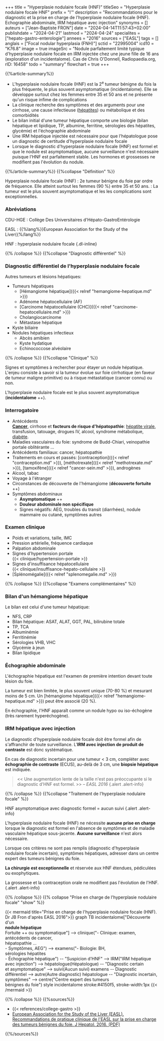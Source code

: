 +++
title = "Hyperplasie nodulaire focale (HNF)"
titleSeo = "Hyperplasie nodulaire focale HNF"
prefix = "l'"
description = "Recommandations pour le diagnostic et la prise en charge de l'hyperplasie nodulaire focale (HNF). Echographie abdominale, IRM hépatique avec injection"
synonyms = []
auteurs = ["Jean-Baptiste FRON"]
date = "2024-04-14T11:57:43+02:00"
publishdate = "2024-04-21"
lastmod = "2024-04-24"
specialites = ["hepato-gastro-enterologie"]
annees = "2016"
sources = ["EASL"]
tags = []
anglais = ["Focal nodular hyperplasia (FNH)"]
sctid = "22995004"
icd10 = "K76.8"
image = true
imageSrc = "Nodule parfaitement limité typique d'hyperplasie nodulaire focale en IRM injectée chez une jeune fille de 16 ans (exploration d'un incidentalome). Cas de Chris O'Donnell, Radiopaedia.org, rID: 16458"
todo = "summary"
flowchart = true
+++

{{%article-summary%}}

- L'hyperplasie nodulaire focale (HNF) est la 2<sup>e</sup> tumeur bénigne du fois la plus fréquente, le plus souvent asymptomatique (incidentalome). Elle se développe surtout chez les femmes entre 35 et 50 ans et ne présente qu'un risque infime de complications
- La clinique recherche des symptômes et des arguments pour une cirrhose, une cause infectieuse ([hépatites](/tags/hepatite/)) ou métabolique et des comorbidités
- Le bilan initial d'une tumeur hépatique comporte une biologie (bilan hépatique et lipidique, TP, albumine, ferritine, sérologies des hépatites, glycémie) et l'échographie abdominale
- Une IRM hépatique injectée est nécessaire pour que l'hépatologue pose un diagnostic de certitude d'hyperplasie nodulaire focale
- Lorsque le diagnostic d'hyperplasie nodulaire focale (HNF) est formel et que le nodule est asymptomatique, aucune surveillance n'est nécessaire puisque l'HNF est parfaitement stable. Les hormones et grossesses ne modifient pas l'évolution du nodule.

{{%/article-summary%}}
{{%collapse "Définition" %}}

Hyperplasie nodulaire focale (HNF)
: 2e tumeur bénigne du foie par ordre de fréquence. Elle atteint surtout les femmes (90 %) entre 35 et 50 ans.
: La tumeur est le plus souvent asymptomatique et les les complications sont exceptionnelles.

### Abréviations

CDU-HGE
: Collège Des Universitaires d'Hépato-GastroEntérologie

EASL
: {{%lang%}}European Association for the Study of the Liver{{%/lang%}}

HNF
: hyperplasie nodulaire focale
{.dl-inline}

{{% /collapse %}}
{{%collapse "Diagnostic différentiel" %}}

### Diagnostic différentiel de l'hyperplasie nodulaire focale

Autres tumeurs et lésions hépatiques:

- Tumeurs hépatiques
  - [Hémangiome hépatique]({{< relref "hemangiome-hepatique.md" >}})
  - Adénome hépatocellulaire (AF)
  - [Carcinome hépatocellulaire (CHC)]({{< relref "carcinome-hepatocellulaire.md" >}})
  - Cholangiocarcinome
  - Métastase hépatique
- Kyste biliaire
- Nodules hépatiques infectieux
  - Abcès amibien
  - Kyste hydatique
  - Echinococcose alvéolaire

{{% /collapse %}}
{{%collapse "Clinique" %}}

Signes et symptômes à rechercher pour étayer un nodule hépatique. L'enjeu consiste à savoir si la tumeur évolue sur foie cirrhotique (en faveur de tumeur maligne primitive) ou à risque métastatique (cancer connu) ou non.

L'hyperplasie nodulaire focale est le plus souvent asymptomatique (**incidentalome** ++).

### Interrogatoire

- Antécédents  
  **[Cancer](/tags/cancer/)**, cirrhose et **facteurs de risque d'hépatopathie**: [hépatite virale](/tags/hepatite/), transfusion, tatouage, drogues IV, alcool, syndrome métabolique, [diabète](/tags/diabete/).
- Maladies vasculaires du foie: syndrome de Budd-Chiari, veinopathie portale oblitérante ...
- Antécédents familiaux: cancer, hépatopathie
- Traitements en cours et passés: [contraception]({{< relref "contraception.md" >}}), [méthotrexate]({{< relref "methotrexate.md" >}}), [tamoxifène]({{< relref "cancer-sein.md" >}}), androgènes
- Alcool, tabac
- Voyage à l'étranger
- Circonstances de découverte de l'hémangiome (**découverte fortuite** ++)
- Symptômes abdominaux
  - **Asymptomatique** ++
  - **Douleur abdominale non spécifique**
  - Signes négatifs: AEG, troubles du transit (diarrhées), nodule mammaire ou cutané, symptômes autres

### Examen clinique

- Poids et variations, taille, IMC
- Pression artérielle, fréquence cardiaque
- Palpation abdominale
- Signes d'hypertension portale  
  {{< clinique/hypertension-portale >}}
- Signes d'insuffisance hépatocellulaire  
  {{< clinique/insuffisance-hepato-cellulaire >}}
- [Splénomégalie]({{< relref "splenomegalie.md" >}})

{{% /collapse %}}
{{%collapse "Examens complémentaires" %}}

### Bilan d'un hémangiome hépatique

Le bilan est celui d'une tumeur hépatique:

- NFS, CRP
- Bilan hépatique: ASAT, ALAT, GGT, PAL, bilirubine totale
- TP, TCA
- Albuminémie
- Ferritinémie
- Sérologies VHB, VHC
- Glycémie à jeun
- Bilan lipidique

### Échographie abdominale

L'échographie hépatique est l'examen de première intention devant toute lésion du foie.

La tumeur est bien limitée, le plus souvent unique (70-80 %) et mesurant moins de 5 cm. Un [hémangiome hépatique]({{< relref "hemangiome-hepatique.md" >}}) peut être associé (20 %).

En échographie, l'HNF apparaît comme un nodule hypo ou iso-échogène (très rarement hyperéchogène).

### IRM hépatique avec injection

Le diagnostic d'hyperplasie nodulaire focale doit être formel afin de s'affranchir de toute surveillance. L'**IRM avec injection de produit de contraste** est donc systématique.

En cas de diagnostic incertain pour une tumeur < 3 cm, compléter avec **échographie de contraste** (ECUS), au-delà de 3 cm, une **biopsie hépatique** est indiquée.

> << Une augmentation lente de la taille n'est pas préoccupante si le diagnostic d'HNF est formel. >> – *EASL 2016*
{.alert .alert-info}

{{% /collapse %}}
{{%collapse "Traitement de l'hyperplasie nodulaire focale" %}}

HNF asymptomatique avec diagnostic formel = aucun suivi
{.alert .alert-info}

L'hyperplasie nodulaire focale (HNF) ne nécessite **aucune prise en charge** lorsque le diagnostic est formel en l'absence de symptômes et de maladie vasculaire hépatique sous-jacente. **Aucune surveillance** n'est alors nécessaire.

Lorsque ces critères ne sont pas remplis (diagnostic d'hyperplasie nodulaire focale incertain), symptômes hépatiques, adresser dans un centre expert des tumeurs bénignes du foie.

**La chirurgie est exceptionnelle** et réservée aux HNF étendues, pédiculées ou exophytiques.

La grossesse et la contraception orale ne modifient pas l'évolution de l'HNF.
{.alert .alert-info}

{{% /collapse %}}
{{% collapse "Prise en charge de l'hyperplasie nodulaire focale" "show" %}}

{{< mermaid title="Prise en charge de l'hyperplasie nodulaire focale (HNF). Dr JB Fron d'après EASL 2016">}}
graph TB
  incidentalome["Découverte d'un<br><b>nodule hépatique</b><br>Fortuite ++ ou symptomatique"] --> clinique("- Clinique: examen,<br> antécédents de cancer,<br>hépatopathie ...<br>- Symptômes, AEG") --> examens("- Biologie: BH,<br>sérologies hépatites<br>- Échographie hépatique") -- "Suspicion d'HNF" --> IRM("IRM hépatique<br>avec injection") --> hépatologue(Hépatologue) -- "Diagnostic certain<br>et asymptomatique" --> suivi(Aucun suivi)
  examens -- Diagnostic différentiel --> autre(Autre diagnostic)
    hépatologue -- "Diagnostic incertain,<br>symptômes" --> centre("Centre expert des tumeurs<br>bénignes du foie")
  style incidentalome stroke:#4150f5, stroke-width:1px
{{< /mermaid >}}

{{% /collapse %}}
{{%sources%}}

- {{< references/college-gastro >}}
- [European Association for the Study of the Liver (EASL). Recommandations de pratique clinique de l'EASL sur la prise en charge des tumeurs bénignes du foie. J Hepatol. 2016. (PDF)](https://easl.eu/wp-content/uploads/2018/10/2016-BLT_FR.pdf)

{{%/sources%}}
